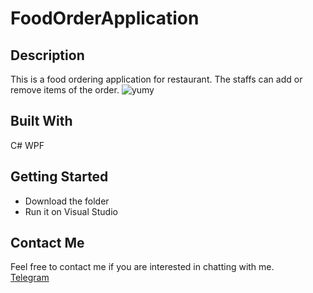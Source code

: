 # FoodOrderApplication
## Description
This is a food ordering application for restaurant. The staffs can add or remove items of the order.
![yumy](https://github.com/kwwong0923/FoodOrderApplication/assets/113259144/351bfd7f-c73c-4706-b8cb-42946e95c14d)

## Built With
C# WPF

## Getting Started
* Download the folder
* Run it on Visual Studio

## Contact Me
Feel free to contact me if you are interested in chatting with me.  
[Telegram](https://t.me/kwwonggggg)

